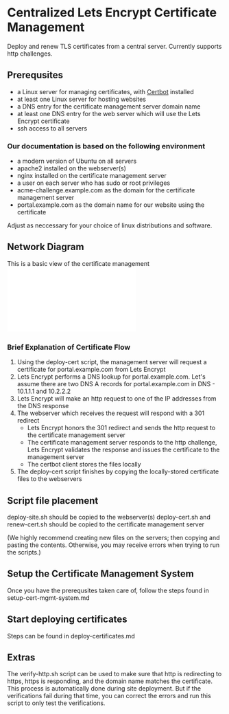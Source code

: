 # Centralized Lets Encrypt Certificate Management

Deploy and renew TLS certificates from a central server.
Currently supports http challenges.

## Prerequsites

- a Linux server for managing certificates, with [Certbot](https://certbot.eff.org/instructions) installed
- at least one Linux server for hosting websites
- a DNS entry for the certificate management server domain name
- at least one DNS entry for the web server which will use the Lets Encrypt certificate
- ssh access to all servers

### Our documentation is based on the following environment

- a modern version of Ubuntu on all servers
- apache2 installed on the webserver(s)
- nginx installed on the certificate management server
- a user on each server who has sudo or root privileges
- acme-challenge.example.com as the domain for the certificate management server
- portal.example.com as the domain name for our website using the certificate

Adjust as neccessary for your choice of linux distributions and software.

## Network Diagram

This is a basic view of the certificate management
![TLS Flow](./TLS-Flow.pdf)

### Brief Explanation of Certificate Flow

1. Using the deploy-cert script, the management server will request a certificate for portal.example.com from Lets Encrypt
2. Lets Encrypt performs a DNS lookup for portal.example.com. Let's assume there are two DNS A records for portal.example.com in DNS - 10.1.1.1 and 10.2.2.2
3. Lets Encrypt will make an http request to one of the IP addresses from the DNS response
4. The webserver which receives the request will respond with a 301 redirect
    - Lets Encrypt honors the 301 redirect and sends the http request to the certificate management server
    - The certificate management server responds to the http challenge, Lets Encrypt validates the response and issues the certificate to the management server
    - The certbot client stores the files locally
5. The deploy-cert script finishes by copying the locally-stored certificate files to the webservers

## Script file placement

deploy-site.sh should be copied to the webserver(s)
deploy-cert.sh and renew-cert.sh should be copied to the certificate management server

(We highly recommend creating new files on the servers; then copying and pasting the contents. Otherwise, you may receive errors when trying to run the scripts.)

## Setup the Certificate Management System

Once you have the prerequsites taken care of, follow the steps found in setup-cert-mgmt-system.md

## Start deploying certificates

Steps can be found in deploy-certificates.md

## Extras

The verify-http.sh script can be used to make sure that http is redirecting to https, https is responding, and the domain name matches the certificate.
This process is automatically done during site deployment. But if the verifications fail during that time, you can correct the errors and run this script to only test the verifications.
